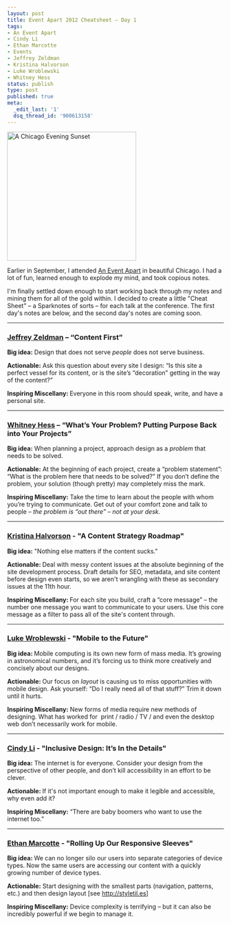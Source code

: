 ```yaml
---
layout: post
title: Event Apart 2012 Cheatsheet – Day 1
tags:
- An Event Apart
- Cindy Li
- Ethan Marcotte
- Events
- Jeffrey Zeldman
- Kristina Halvorson
- Luke Wroblewski
- Whitney Hess
status: publish
type: post
published: true
meta:
  _edit_last: '1'
  dsq_thread_id: '900613158'
---
```

<a href="http://www.flickr.com/photos/neilrenicker/7876869452/in/photostream"><img class="alignleft pretty" src="http://neilrenicker.com/wp-content/uploads/2012/09/7876869452_762d8e3853_z-300x300.jpeg" alt="A Chicago Evening Sunset" width="300" height="300" /></a>

Earlier in September, I attended <a href="http://aneventapart.com">An Event Apart</a> in beautiful Chicago. I had a lot of fun, learned enough to explode my mind, and took copious notes.

I'm finally settled down enough to start working back through my notes and mining them for all of the gold within. I decided to create a little "Cheat Sheet" – a Sparknotes of sorts – for each talk at the conference. The first day's notes are below, and the second day's notes are coming soon.

<hr />

<h3><a href="http://zeldman.com">Jeffrey Zeldman</a> – “Content First”</h3>
<strong>Big idea:</strong> Design that does not serve <em>people</em> does not serve business.

<strong>Actionable:</strong> Ask this question about every site I design: “Is this site a perfect vessel for its content, or is the site’s “decoration” getting in the way of the content?”

<strong>Inspiring Miscellany: </strong>Everyone in this room should speak, write, and have a personal site.

<hr />

<h3><a href="http://whitneyhess.com/">Whitney Hess</a> – “What’s Your Problem? Putting Purpose Back into Your Projects”</h3>
<strong>Big idea:</strong> When planning a project, approach design as a <em>problem</em> that needs to be solved.

<strong>Actionable:</strong> At the beginning of each project, create a “problem statement”: “What is the problem here that needs to be solved?” If you don’t define the problem, your solution (though pretty) may completely miss the mark.

<strong>Inspiring Miscellany:</strong> Take the time to learn about the people with whom you’re trying to communicate. Get out of your comfort zone and talk to people – <em>the problem is “out there” – not at your desk.</em>

<hr />

<h3><a href="http://twitter.com/halvorson">Kristina Halvorson</a> - "A Content Strategy Roadmap"</h3>
<strong>Big idea:</strong> "Nothing else matters if the content sucks."

<strong>Actionable: </strong>Deal with messy content issues at the absolute beginning of the site development process. Draft details for SEO, metadata, and site content before design even starts, so we aren't wrangling with these as secondary issues at the 11th hour.

<strong>Inspiring Miscellany: </strong>For each site you build, craft a “core message” – the number one message you want to communicate to your users. Use this core message as a filter to pass all of the site's content through.

<hr />

<h3><a href="http://www.lukew.com/">Luke Wroblewski</a> - "Mobile to the Future"</h3>
<strong>Big idea: </strong>Mobile computing is its own new form of mass media. It’s growing in astronomical numbers, and it’s forcing us to think more creatively and concisely about our designs.

<strong>Actionable: </strong>Our focus on <em>layout</em> is causing us to miss opportunities with mobile design. Ask yourself: “Do I really need all of that stuff?” Trim it down until it hurts.

<strong>Inspiring Miscellany:</strong> New forms of media require new methods of designing. What has worked for  print / radio / TV / and even the desktop web don’t necessarily work for mobile.

<hr />

<h3><a href="http://cindyli.com/">Cindy Li</a> - "Inclusive Design: It’s In the Details"</h3>
<strong>Big idea:</strong> The internet is for everyone. Consider your design from the perspective of other people, and don’t kill accessibility in an effort to be clever.

<strong>Actionable: </strong>If it's not important enough to make it legible and accessible, why even add it?

<strong>Inspiring Miscellany:</strong> “There are baby boomers who want to use the internet too.”

<hr />

<h3><a href="http://ethanmarcotte.com/">Ethan Marcotte</a> - "Rolling Up Our Responsive Sleeves"</h3>
<strong>Big idea: </strong>We can no longer silo our users into separate categories of device types. Now the same users are accessing our content with a quickly growing number of device types.

<strong>Actionable:</strong> Start designing with the smallest parts (navigation, patterns, etc.) and then design layout [see <a href="http://styletil.es">http://styletil.es</a>]

<strong>Inspiring Miscellany:</strong> Device complexity is terrifying – but it can also be incredibly powerful if we begin to manage it.
